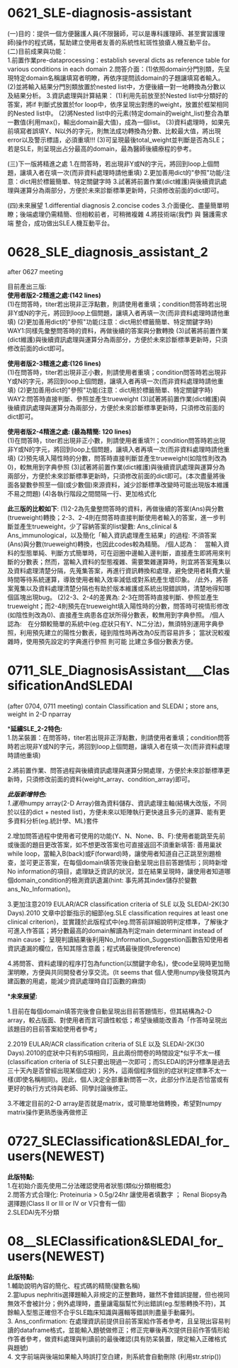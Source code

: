 # 0621_SLE-diagnosis-assistant
(一)目的：提供一個方便醫護人員(不限醫師，可以是專科護理師、甚至實習護理師)操作的程式碼，幫助建立使用者友善的系統性紅斑性狼瘡人機互動平台。\
(二)目前成果與功能：\
  1.前置作業pre-dataprocessing：establish several dicts as reference table for various conditions in each domain
  2.問答介面：(1)依照domain分門別類，先呈現特定domain名稱讓填寫者明瞭，再依序提問該domain的子題讓填寫者輸入。
             (2)並將輸入結果分門別類放置於nested list中，方便後續一對一地轉換為分數以及結果分析。
  3.資訊處理與計算結果：
    (1)利用先前放至於Nested list中分類好的答案，將if 判斷式放置於for loop中，依序呈現出對應的weight，放置於框架相同的Nested list中。
    (2)將Nested list中的元素(特定domain的weight_list)整合為單一數值(利用max()，輸出domain最大值)，成為一個list。
    (3)資料處理時，如果先前填寫者誤填Y、N以外的字元，則無法成功轉換為分數、比較最大值，將出現error以及警示標語，必須重填!!!
    (3)可呈現最後total_weight並判斷是否為SLE；若是SLE，則呈現出占分最高的domain，最為醫師後續療程的參考。
    
(三)下一版將精進之處
  1.在問答時，若出現非Y或N的字元，將回到loop上個問題，讓填入者在填一次(而非資料處理時請他重填)
  2.更加善用dict的"參照"功能/注意：dict用於標籤簡單、特定關鍵字時
  3.試著將前置作業(dict維護)與後續資訊處理與運算分為兩部分，方便於未來診斷標準更新時，只須修改前面的dict即可。
  
(四)未來展望
  1.differential diagnosis
  2.concise codes
  3.介面優化、盡量簡單明瞭；後端處理仍需精簡、但相較前者，可稍微複雜
  4.將技術端(我們) 與 醫護需求端 整合，成功做出SLE人機互動平台。
  
  
# 0628_SLE_diagnosis_assistant_2
after 0627 meeting

目前產出三版:\
**使用者版2-2精進之處:(142 lines)**\
(1)在問答時，titer若出現非正浮點數，則請使用者重填；condition問答時若出現非Y或N的字元，將回到loop上個問題，讓填入者再填一次(而非資料處理時請他重填) (2)更加善用dict的"參照"功能(注意：dict用於標籤簡單、特定關鍵字時) WAY1:同樣先彙整問答時的資料，再做後續的答案與分數轉換 (3)試著將前置作業(dict維護)與後續資訊處理與運算分為兩部分，方便於未來診斷標準更新時，只須修改前面的dict即可。

**使用者版2-3精進之處:(126 lines)**\
(1)在問答時，titer若出現非正小數，則請使用者重填；condition問答時若出現非Y或N的字元，將回到loop上個問題，讓填入者再填一次(而非資料處理時請他重填) (2)更加善用dict的"參照"功能(注意：dict用於標籤簡單、特定關鍵字時) WAY2:問答時直接判斷、參照並產生trueweight (3)試著將前置作業(dict維護)與後續資訊處理與運算分為兩部分，方便於未來診斷標準更新時，只須修改前面的dict即可。

**使用者版2-4精進之處: (最為精簡: 120 lines)**\
(1)在問答時，titer若出現非正小數，則請使用者重填?!；condition問答時若出現非Y或N的字元，將回到loop上個問題，讓填入者再填一次(而非資料處理時請他重填) (2)預先填入陽性時的分數，問答時直接判斷並產生trueweight(如陰性則改為0)，較無用到字典參照 (3)試著將前置作業(dict維護)與後續資訊處理與運算分為兩部分，方便於未來診斷標準更新時，只須修改前面的dict即可。(本次盡量將後面各變數參照至一個(或少數個)來源資料，減少診斷標準改變時可能出現版本維護不易之問題) (4)各執行階段之間間隔一行、更加格式化

**此三版的比較如下**:
(1)2-2為先彙整問答時的資料，再做後續的答案(Ans)與分數(trueweight)轉換；2-3、2-4則在問答時直接判斷使用者輸入的答案，進一步判斷並產生trueweight，少了容納答案的list變數: Ans_clinical & Ans_immunological，以及簡化「輸入資訊處理產生結果」的過程: 不須答案(Ans)與分數(trueweight)轉換，也因此codes較為精簡。
/個人認為：　當輸入資料的型態單純、判斷方式簡單時，可在迴圈中邊輸入邊判斷，直接產生即將用來判斷的分數表；然而，當輸入資料的型態複雜、需要繁雜運算時，則宜將答案蒐集以及資料處理清楚分隔，先蒐集答案，再進行資訊轉換和處理，避免使用者耗費大量時間等待系統運算，導致使用者輸入效率減低或對系統產生壞印象。
/此外，將答案蒐集以及資料處理清楚分隔也有助於版本維護或系統出現錯誤時，清楚地得知哪個區塊出現bug。
(2)2-3、2-4的差異為: 2-3在問答時直接判斷、參照並產生trueweight；而2-4則預先在trueweight填入陽性時的分數，問答時可視情形修改(如陰性則改為0)、直接產生病患各症狀所得分數表，較無用到字典參照。
/個人認為:　在分類較簡單的系統中(eg.症狀只有Y、N二分法)，無須特別運用字典參照，利用預先建立的陽性分數表，碰到陰性時再改為0反而容易許多； 當狀況較複雜時，使用預先設定的字典進行參照 則可能 比建立多個分數表方便。


# 0711_SLE_DiagnosisAssistant___ClassificationAndSLEDAI
(after 0704, 0711 meeting) contain Classification and SLEDAI；store ans, weight in 2-D nparray

***延續SLE_2-2特色:** \
1.防呆裝置：在問答時，titer若出現非正浮點數，則請使用者重填；condition問答時若出現非Y或N的字元，將回到loop上個問題，讓填入者在填一次(而非資料處理時請他重填)

2.將前置作業、問答過程與後續資訊處理與運算分開處理，方便於未來診斷標準更新時，只須修改前面的資料(weight_array、condition_array)即可。 

***此版新增特色:** \
1.運用*numpy array(2-D Array)做為資料儲存、資訊處理主軸(結構大改版，不同於以往的dict + nested list)，方便未來以矩陣執行更快速且多元的運算、能有更多資料分析(eg.統計學、ML)套件

2.增加問答過程中使用者可使用的功能(Y、N、None、B、F):使用者能跳至先前或後面的題目更改答案，如不想更改答案也可直接返回不須重新填答: 善用巢狀while loop，當輸入B(back)或F(forward)時，讓使用者知道自己正跳至別題檢查，並可更正答案，在每個domain填答完後自動呈現出目前答題情形；同時新增No information的項目，處理缺乏資訊的狀況，並在結果呈現時，讓使用者知道哪個domain_condition的檢測資訊遺漏(hint: 事先將其index儲存於變數ans_No_Information)。
  
3.更加注意2019 EULAR/ACR classification criteria of SLE 以及 SLEDAI-2K(30 Days).2010 文章中診斷指示的細節(eg.SLE classification requires at least one clinical criterion)，並實踐於此版程式中(eg.問答前詳細說明判定標準，了解後才可進入作答區；將分數最高的domain解讀為判定main determinant instead of main cause；
呈現判讀結果後利用No_Information_Suggestion函數告知使用者資訊遺漏的欄位，告知其隱含意義；程式碼最後提供reference)

4.將問答、資料處理的程序打包為function(以關鍵字命名)，使code呈現時更加簡潔明瞭，方便與共同開發者分享交流。(It seems that 個人使用numpy後發現其內建函數的用處，能減少資訊處理時自訂函數的麻煩)

***未來展望:**

1.目前在每個domain填答完後會自動呈現出目前答題情形，但其結構為2-D array，較占版面、對使用者而言可讀性較低；希望後續能改善為「作答時呈現出該題目的目前答案給使用者參考」

2.2019 EULAR/ACR classification criteria of SLE 以及 SLEDAI-2K(30 Days).2010的症狀中只有約5項相同，且此兩份問卷的時間設定*似乎不太一樣(classification criteria of SLE只要出現過一次即可；而SLEDAI的評分標準是過去三十天內是否曾經出現某個症狀)；另外，這兩個程序個別的症狀判定標準不太一樣(即使名稱相同)。因此，個人決定全部重新問答一次，此部分作法是否恰當或有更好的執行方式待與老師、同學討論後修正。

3.不確定目前的2-D array是否就是matrix，或可簡單地做轉換，希望對numpy matrix操作更熟悉後再做修正


# 0727_SLEClassification&SLEDAI_for_users(NEWEST)
**此版特點:**\
1.在初始介面先使用二分法確認使用者狀態(類似分類樹概念)\
2.問答方式合理化: Proteinuria > 0.5g/24hr 讓使用者填數字 ； Renal Biopsy為選擇題(Class II or lll or IV or V只會有一個)\
2.SLEDAI先不分類


# 08__SLEClassification&SLEDAI_for_users(NEWEST)
**此版特點:**\
1.輔助說明內容的簡化、程式碼的精簡(變數名稱)\
2.當lupus nephritis選擇題輸入非規定的正整數時，雖然不會錯誤提醒，但也視同無效不會被計分；例外處理時，盡量讓電腦幫忙列出錯誤(eg.型態轉換不符)，其餘輸入型態正確但不合乎SLE臨床知識與邏輯等錯誤則盡量手動羅列。\
3. Ans_confirmation: 在處理資訊前提供目前答案給作答者參考，且呈現出容易判讀的dataframe格式，並能輸入題號做修正；修正完畢後再次提供目前作答情形給作答者參考，做資料處理與判讀前的最後確認(具有防呆裝置，限定輸入正確格式與題號)\
4. 文字前端與後端如果輸入時誤打空白建，則系統會自動刪除 (利用str.strip())
